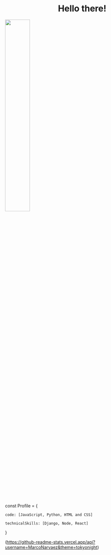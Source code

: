<h1 align="center">Hello there!</h1>

<img src="https://i.pinimg.com/564x/2f/e4/e6/2fe4e62f6fcf631c9b7cd389a38be350.jpg" width = 40%>


<p>const Profile = {
    
    code: [JavaScript, Python, HTML and CSS]
    
    technicalSkills: [Django, Node, React]
}
</p> 

(https://github-readme-stats.vercel.app/api?username=MarcoNarvaez&theme=tokyonight)
